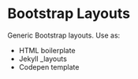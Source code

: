 Bootstrap Layouts
=================

Generic Bootstrap layouts. Use as:
* HTML boilerplate
* Jekyll _layouts
* Codepen template
